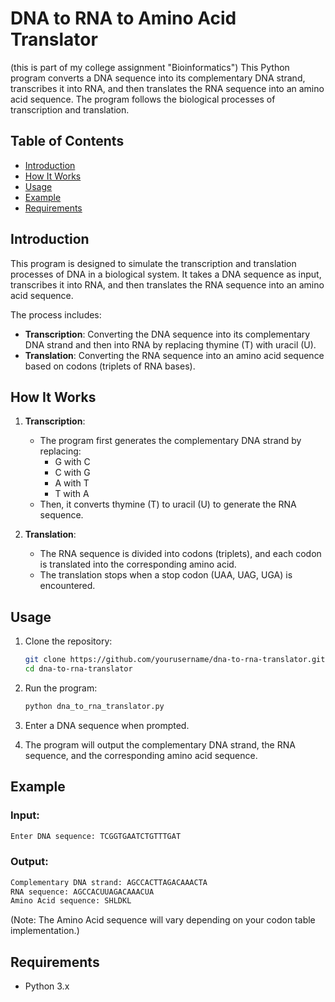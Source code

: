 # DNA to RNA to Amino Acid Translator

(this is part of my college assignment "Bioinformatics")
This Python program converts a DNA sequence into its complementary DNA strand, transcribes it into RNA, and then translates the RNA sequence into an amino acid sequence. The program follows the biological processes of transcription and translation.

## Table of Contents
- [Introduction](#introduction)
- [How It Works](#how-it-works)
- [Usage](#usage)
- [Example](#example)
- [Requirements](#requirements)

## Introduction

This program is designed to simulate the transcription and translation processes of DNA in a biological system. It takes a DNA sequence as input, transcribes it into RNA, and then translates the RNA sequence into an amino acid sequence. 

The process includes:
- **Transcription**: Converting the DNA sequence into its complementary DNA strand and then into RNA by replacing thymine (T) with uracil (U).
- **Translation**: Converting the RNA sequence into an amino acid sequence based on codons (triplets of RNA bases).

## How It Works

1. **Transcription**:
   - The program first generates the complementary DNA strand by replacing:
     - G with C
     - C with G
     - A with T
     - T with A
   - Then, it converts thymine (T) to uracil (U) to generate the RNA sequence.

2. **Translation**:
   - The RNA sequence is divided into codons (triplets), and each codon is translated into the corresponding amino acid.
   - The translation stops when a stop codon (UAA, UAG, UGA) is encountered.

## Usage

1. Clone the repository:
    ```bash
    git clone https://github.com/yourusername/dna-to-rna-translator.git
    cd dna-to-rna-translator
    ```

2. Run the program:
    ```bash
    python dna_to_rna_translator.py
    ```

3. Enter a DNA sequence when prompted.

4. The program will output the complementary DNA strand, the RNA sequence, and the corresponding amino acid sequence.

## Example

### Input:
```bash
Enter DNA sequence: TCGGTGAATCTGTTTGAT
```

### Output:
```bash
Complementary DNA strand: AGCCACTTAGACAAACTA
RNA sequence: AGCCACUUAGACAAACUA
Amino Acid sequence: SHLDKL
```

(Note: The Amino Acid sequence will vary depending on your codon table implementation.)

## Requirements

- Python 3.x
